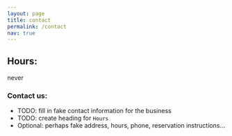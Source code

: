 ```yaml
---
layout: page
title: contact
permalink: /contact
nav: true
---
```

## Hours:
never

### Contact us: 
- TODO: fill in fake contact information for the business
- TODO: create heading for `Hours`
- Optional: perhaps fake address, hours, phone, reservation instructions...

